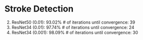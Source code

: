 # Stroke Detection

2. ResNet50 (0.01): 93.02% # of iterations until convergence: 39
3. ResNet34 (0.01): 97.74% # of iterations until convergence: 24
4. ResNet34 (0.001): 98.09% # of iterations until convergence: 30
